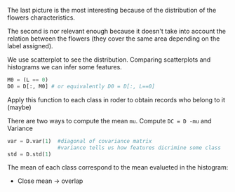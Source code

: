 The last picture is the most interesting because of the distribution of the flowers characteristics.

The second is nor relevant enough because it doesn't take into account the relation between the flowers (they cover the same area depending on the label assigned).

We use scatterplot to see the distribution. Comparing scatterplots and histograms we can infer some features. 

``` python 
M0 = (L == 0)
D0 = D[:, M0] # or equivalently D0 = D[:, L==0]
```
Apply this function to each class in roder to obtain records who belong to it (maybe)

There are two ways to compute the mean `mu`. 
Compute `DC = D -mu` and
Variance 
```python 
var = D.var(1)  #diagonal of covariance matrix
                #variance tells us how features dicrimine some class
std = D.std(1)
```

The mean of each class correspond to the mean evalueted in the histogram:
- Close mean -> overlap


